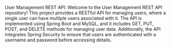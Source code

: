 
User Management REST API:
Welcome to the User Management REST API repository! This project provides a RESTful API for managing users, where a single user can have multiple users associated with it. 
The API is implemented using Spring Boot and MySQL, and it includes GET, PUT, POST, and DELETE methods for managing user data. Additionally, the API integrates Spring Security 
to ensure that users are authenticated with a username and password before accessing details.
